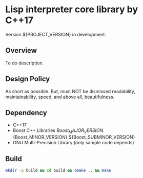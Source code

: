 # Lisp interpreter core library by C++17

Version ${PROJECT_VERSION} in development.

## Overview

To do description.

## Design Policy

As short as possible. But, must NOT be dismissed readability, maintainability, speed, and above all, beautifulness.

## Dependency

- C++17
- Boost C++ Libraries ${Boost_MAJOR_VERSION}.${Boost_MINOR_VERSION}.${Boost_SUBMINOR_VERSION}
- GNU Multi-Precision Library (only sample code depends)

## Build

``` sh
mkdir -p build && cd build && cmake .. && make
```

